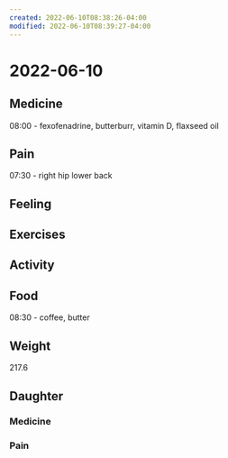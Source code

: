 ```yaml
---
created: 2022-06-10T08:38:26-04:00
modified: 2022-06-10T08:39:27-04:00
---
```


# 2022-06-10

## Medicine

08:00 - fexofenadrine, butterburr, vitamin D, flaxseed oil 


## Pain

07:30 - right hip lower back


## Feeling


## Exercises


## Activity


## Food

08:30 - coffee, butter 


## Weight

217.6

## Daughter

### Medicine


### Pain
